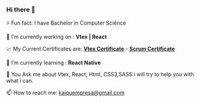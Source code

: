 ### Hi there 👋

<!--
**kaiqmo/KAIQMO** is a ✨ _special_ ✨ repository because its `README.md` (this file) appears on your GitHub profile.

Here are some ideas to get you started:

- 🔭 I’m currently working on ...
- 🌱 I’m currently learning ...
- 👯 I’m looking to collaborate on ...
- 🤔 I’m looking for help with ...
- 💬 Ask me about ...
- 📫 How to reach me: ...
- 😄 Pronouns: ...
- ⚡ Fun fact: ...
-->

⚡ Fun fact: I have Bachelor in Computer Sciênce 


🔭 I’m currently working on : **Vtex | React** 

:chart_with_upwards_trend: My Current Certificates are: 
**[Vtex Certificate](https://drive.google.com/file/d/186_6X8tSo-YKBk0IZItNbh5R6HmckpqM/view)** -
**[Scrum Certificate](https://drive.google.com/file/d/1UDMYuwdTva9wo4YZFv8fQ_njVqwsvx4L/view?usp=sharing)**

🌱 I’m currently learning :  **React Native**
  
💬 You Ask me about Vtex, React, Html, CSS3,SASS i will try to help you with what i can.
 
📫 How to reach me: kaiquempresa@gmail.com
